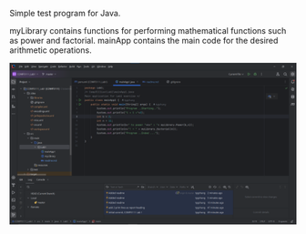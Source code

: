 Simple test program for Java.

myLibrary contains functions for performing mathematical functions such as power and factorial.
mainApp contains the main code for the desired arithmetic operations.

![img.png](img.png)